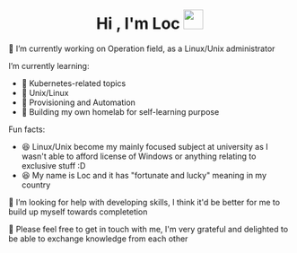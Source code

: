 <h1 align="center"><b>Hi , I'm Loc </b><img src="https://media.giphy.com/media/hvRJCLFzcasrR4ia7z/giphy.gif" width="35"></h1>


🔭 I’m currently working on Operation field, as a Linux/Unix administrator

I’m currently learning:
 + 🌱 Kubernetes-related topics
 + 🌱 Unix/Linux
 + 🌱 Provisioning and Automation
 + 🌱 Building my own homelab for self-learning purpose 

Fun facts:
 + 😆 Linux/Unix become my mainly focused subject at university as I wasn't able to afford license of Windows or anything relating to exclusive stuff :D
 + 😆 My name is Loc and it has "fortunate and lucky" meaning in my country 


 🤔 I’m looking for help with developing skills, I think it'd be better for me to build up myself towards completetion

 
 👯 Please feel free to get in touch with me, I'm very grateful and delighted to be able to exchange knowledge from each other 
